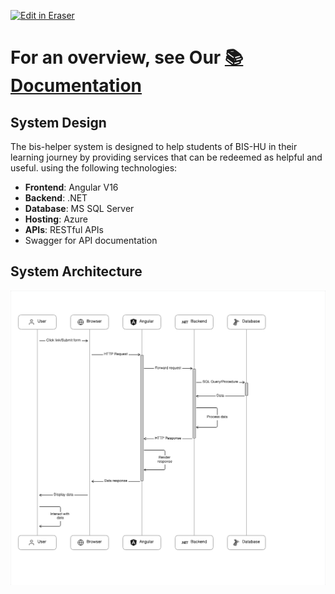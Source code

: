 <p><a target="_blank" href="https://app.eraser.io/workspace/LwgWGA0BXivoM8wz6OLa" id="edit-in-eraser-github-link"><img alt="Edit in Eraser" src="https://firebasestorage.googleapis.com/v0/b/second-petal-295822.appspot.com/o/images%2Fgithub%2FOpen%20in%20Eraser.svg?alt=media&amp;token=968381c8-a7e7-472a-8ed6-4a6626da5501"></a></p>

# For an overview, see Our [﻿📚 Documentation](https://bis-helper.gitbook.io/bis-helper-docs) 
## System Design
The bis-helper system is designed to help students of BIS-HU in their learning journey by providing services that can be redeemed as helpful and useful.
 using the following technologies:

- **Frontend**: Angular V16
- **Backend**: .NET
- **Database**: MS SQL Server
- **Hosting**: Azure
- **APIs**: RESTful APIs
- Swagger for API documentation
## System Architecture
![System Design](/.eraser/LwgWGA0BXivoM8wz6OLa___7W8whUFHobNTvhtizFIC5OukyOv2___---figure---j6TWzQOFVisxW49IDDoIX---figure---Xsyyldf7Z6ySWXF4su4OUA.png "System Design")




<!--- Eraser file: https://app.eraser.io/workspace/LwgWGA0BXivoM8wz6OLa --->